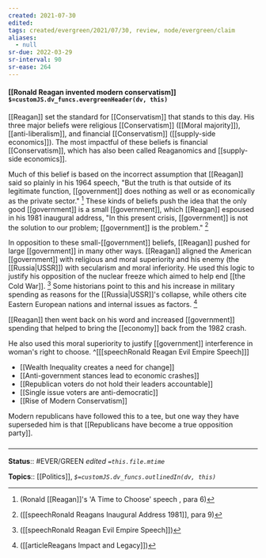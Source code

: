 ```yaml
---
created: 2021-07-30
edited: 
tags: created/evergreen/2021/07/30, review, node/evergreen/claim
aliases:
  - null
sr-due: 2022-03-29
sr-interval: 90
sr-ease: 264
---
```


#### [[Ronald Reagan invented modern conservatism]] `$=customJS.dv_funcs.evergreenHeader(dv, this)`

[[Reagan]] set the standard for [[Conservatism]] that stands to this day. His three major beliefs were religious [[Conservatism]] ([[Moral majority]]), [[anti-liberalism]], and financial [[Conservatism]] ([[supply-side economics]]). The most impactful of these beliefs is financial [[Conservatism]], which has also been called Reaganomics and [[supply-side economics]].

Much of this belief is based on the incorrect assumption that [[Reagan]] said so plainly in his 1964 speech, "But the truth is that outside of its legitimate function, [[government]] does nothing as well or as economically as the private sector." [^1]  These kinds of beliefs push the idea that the only good [[government]] is a small [[government]], which [[Reagan]] espoused in his 1981 inaugural address, "In this present crisis, [[government]] is not the solution to our problem; [[government]] is the problem." [^2]

 In opposition to these small-[[government]] beliefs, [[Reagan]] pushed for large [[government]] in many other ways. [[Reagan]] aligned the American [[government]] with religious and moral superiority and his enemy (the [[Russia|USSR]]) with secularism and moral inferiority. He used this logic to justify his opposition of the nuclear freeze which aimed to help end [[the Cold War]]. [^3] Some historians point to this and his increase in military spending as reasons for the [[Russia|USSR]]'s collapse, while others cite Eastern European nations and internal issues as factors. [^4]

[[Reagan]] then went back on his word and increased [[government]] spending that helped to bring the [[economy]] back from the 1982 crash.

He also used this moral superiority to justify [[government]] interference in woman's right to choose. ^[[[speechRonald Reagan Evil Empire Speech]]]

- [[Wealth Inequality creates a need for change]]
- [[Anti-government stances lead to economic crashes]]
- [[Republican voters do not hold their leaders accountable]]
- [[Single issue voters are anti-democratic]]
- [[Rise of Modern Conservatism]]

 Modern republicans have followed this to a tee, but one way they have superseded him is that [[Republicans have become a true opposition party]].

### <hr class="footnote"/>

**Status**:: #EVER/GREEN 
*edited `=this.file.mtime`*

**Topics**:: [[Politics]], 
*`$=customJS.dv_funcs.outlinedIn(dv, this)`*

[^1]: (Ronald [[Reagan]]'s 'A Time to Choose' speech , para 6)
[^2]: ([[speechRonald Reagans Inaugural Address 1981]], para 9)
[^3]: ([[speechRonald Reagan Evil Empire Speech]]) 
[^4]: ([[articleReagans Impact and Legacy]]) 